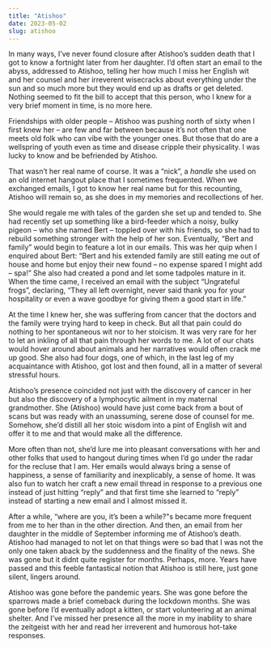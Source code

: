 ```yaml
---
title: "Atishoo"
date: 2023-05-02
slug: atishoo
---
```

In many ways, I’ve never found closure after Atishoo’s sudden death that I got to know a fortnight later from her daughter. I’d often start an email to the abyss, addressed to Atishoo, telling her how much I miss her English wit and her counsel and her irreverent wisecracks about everything under the sun and so much more but they would end up as drafts or get deleted. Nothing seemed to fit the bill to accept that this person, who I knew for a very brief moment in time, is no more here.

Friendships with older people – Atishoo was pushing north of sixty when I first knew her – are few and far between because it’s not often that one meets old folk who can vibe with the younger ones. But those that do are a wellspring of youth even as time and disease cripple their physicality. I was lucky to know and be befriended by Atishoo.

That wasn’t her real name of course. It was a “nick”, a _handle_ she used on an old internet hangout place that I sometimes frequented. When we exchanged emails, I got to know her real name but for this recounting, Atishoo will remain so, as she does in my memories and recollections of her.

She would regale me with tales of the garden she set up and tended to. She had recently set up something like a bird-feeder which a noisy, bulky pigeon – who she named Bert – toppled over with his friends, so she had to rebuild something stronger with the help of her son. Eventually, “Bert and family” would begin to feature a lot in our emails. This was her quip when I enquired about Bert: “Bert and his extended family are still eating me out of house and home but enjoy their new found – no expense spared I might add – spa!” She also had created a pond and let some tadpoles mature in it. When the time came, I received an email with the subject “Ungrateful frogs”, declaring, “They all left overnight, never said thank you for your hospitality or even a wave goodbye for giving them a good start in life.”

At the time I knew her, she was suffering from cancer that the doctors and the family were trying hard to keep in check. But all that pain could do nothing to her spontaneous wit nor to her stoicism. It was very rare for her to let an inkling of all that pain through her words to me. A lot of our chats would hover around about animals and her narratives would often crack me up good. She also had four dogs, one of which, in the last leg of my acquaintance with Atishoo, got lost and then found, all in a matter of several stressful hours.

Atishoo’s presence coincided not just with the discovery of cancer in her but also the discovery of a lymphocytic ailment in my maternal grandmother. She (Atishoo) would have just come back from a bout of scans but was ready with an unassuming, serene dose of counsel for me. Somehow, she’d distill all her stoic wisdom into a pint of English wit and offer it to me and that would make all the difference.

More often than not, she’d lure me into pleasant conversations with her and other folks that used to hangout during times when I’d go under the radar for the recluse that I am. Her emails would always bring a sense of happiness, a sense of familiarity and inexplicably, a sense of home. It was also fun to watch her craft a new email thread in response to a previous one instead of just hitting “reply” and that first time she learned to “reply” instead of starting a new email and I almost missed it.

After a while, “where are you, it’s been a while?"s became more frequent from me to her than in the other direction. And then, an email from her daughter in the middle of September informing me of Atishoo’s death. Atishoo had managed to not let on that things were so bad that I was not the only one taken aback by the suddenness and the finality of the news. She was gone but it didnt quite register for months. Perhaps, more. Years have passed and this feeble fantastical notion that Atishoo is still here, just gone silent, lingers around.

Atishoo was gone before the pandemic years. She was gone before the sparrows made a brief comeback during the lockdown months. She was gone before I’d eventually adopt a kitten, or start volunteering at an animal shelter. And I’ve missed her presence all the more in my inability to share the zeitgeist with her and read her irreverent and humorous hot-take responses.